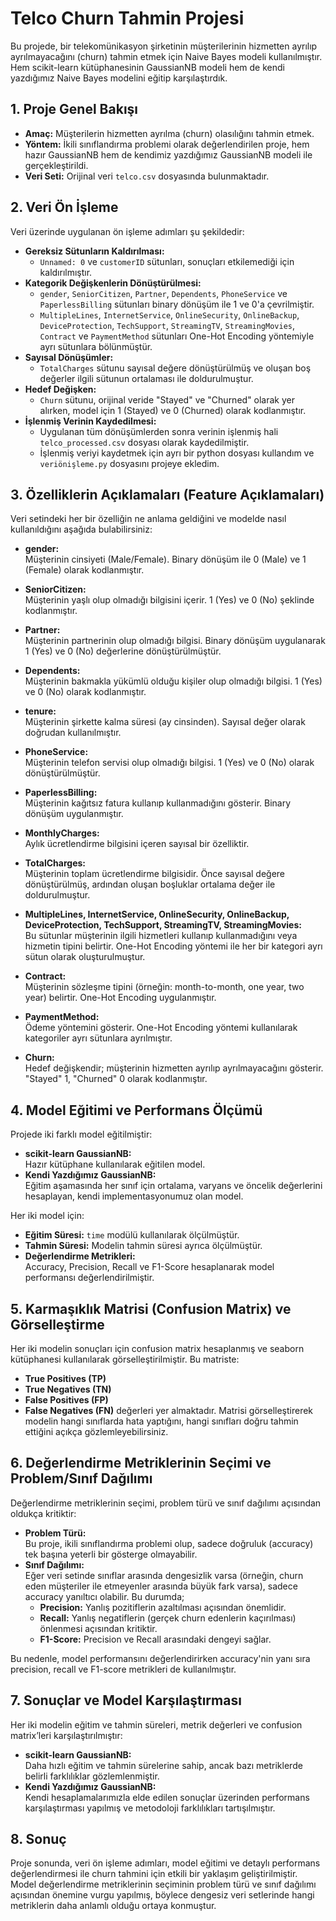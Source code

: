 # Telco Churn Tahmin Projesi

Bu projede, bir telekomünikasyon şirketinin müşterilerinin hizmetten ayrılıp ayrılmayacağını (churn) tahmin etmek için Naive Bayes modeli kullanılmıştır. Hem scikit-learn kütüphanesinin GaussianNB modeli hem de kendi yazdığımız Naive Bayes modelini eğitip karşılaştırdık.

## 1. Proje Genel Bakışı
- **Amaç:** Müşterilerin hizmetten ayrılma (churn) olasılığını tahmin etmek.
- **Yöntem:** İkili sınıflandırma problemi olarak değerlendirilen proje, hem hazır GaussianNB hem de kendimiz yazdığımız GaussianNB modeli ile gerçekleştirildi.
- **Veri Seti:** Orijinal veri `telco.csv` dosyasında bulunmaktadır.

## 2. Veri Ön İşleme
Veri üzerinde uygulanan ön işleme adımları şu şekildedir:
- **Gereksiz Sütunların Kaldırılması:**  
  - `Unnamed: 0` ve `customerID` sütunları, sonuçları etkilemediği için kaldırılmıştır.
- **Kategorik Değişkenlerin Dönüştürülmesi:**  
  - `gender`, `SeniorCitizen`, `Partner`, `Dependents`, `PhoneService` ve `PaperlessBilling` sütunları binary dönüşüm ile 1 ve 0'a çevrilmiştir.
  - `MultipleLines`, `InternetService`, `OnlineSecurity`, `OnlineBackup`, `DeviceProtection`, `TechSupport`, `StreamingTV`, `StreamingMovies`, `Contract` ve `PaymentMethod` sütunları One-Hot Encoding yöntemiyle ayrı sütunlara bölünmüştür.
- **Sayısal Dönüşümler:**  
  - `TotalCharges` sütunu sayısal değere dönüştürülmüş ve oluşan boş değerler ilgili sütunun ortalaması ile doldurulmuştur.
- **Hedef Değişken:**  
  - `Churn` sütunu, orijinal veride "Stayed" ve "Churned" olarak yer alırken, model için 1 (Stayed) ve 0 (Churned) olarak kodlanmıştır.
- **İşlenmiş Verinin Kaydedilmesi:**  
  - Uygulanan tüm dönüşümlerden sonra verinin işlenmiş hali `telco_processed.csv` dosyası olarak kaydedilmiştir.
  - İşlenmiş veriyi kaydetmek için ayrı bir python dosyası kullandım ve `veriönişleme.py` dosyasını projeye ekledim.

## 3. Özelliklerin Açıklamaları (Feature Açıklamaları)
Veri setindeki her bir özelliğin ne anlama geldiğini ve modelde nasıl kullanıldığını aşağıda bulabilirsiniz:

- **gender:**  
  Müşterinin cinsiyeti (Male/Female). Binary dönüşüm ile 0 (Male) ve 1 (Female) olarak kodlanmıştır.

- **SeniorCitizen:**  
  Müşterinin yaşlı olup olmadığı bilgisini içerir. 1 (Yes) ve 0 (No) şeklinde kodlanmıştır.

- **Partner:**  
  Müşterinin partnerinin olup olmadığı bilgisi. Binary dönüşüm uygulanarak 1 (Yes) ve 0 (No) değerlerine dönüştürülmüştür.

- **Dependents:**  
  Müşterinin bakmakla yükümlü olduğu kişiler olup olmadığı bilgisi. 1 (Yes) ve 0 (No) olarak kodlanmıştır.

- **tenure:**  
  Müşterinin şirkette kalma süresi (ay cinsinden). Sayısal değer olarak doğrudan kullanılmıştır.

- **PhoneService:**  
  Müşterinin telefon servisi olup olmadığı bilgisi. 1 (Yes) ve 0 (No) olarak dönüştürülmüştür.

- **PaperlessBilling:**  
  Müşterinin kağıtsız fatura kullanıp kullanmadığını gösterir. Binary dönüşüm uygulanmıştır.

- **MonthlyCharges:**  
  Aylık ücretlendirme bilgisini içeren sayısal bir özelliktir.

- **TotalCharges:**  
  Müşterinin toplam ücretlendirme bilgisidir. Önce sayısal değere dönüştürülmüş, ardından oluşan boşluklar ortalama değer ile doldurulmuştur.

- **MultipleLines, InternetService, OnlineSecurity, OnlineBackup, DeviceProtection, TechSupport, StreamingTV, StreamingMovies:**  
  Bu sütunlar müşterinin ilgili hizmetleri kullanıp kullanmadığını veya hizmetin tipini belirtir. One-Hot Encoding yöntemi ile her bir kategori ayrı sütun olarak oluşturulmuştur.

- **Contract:**  
  Müşterinin sözleşme tipini (örneğin: month-to-month, one year, two year) belirtir. One-Hot Encoding uygulanmıştır.

- **PaymentMethod:**  
  Ödeme yöntemini gösterir. One-Hot Encoding yöntemi kullanılarak kategoriler ayrı sütunlara ayrılmıştır.

- **Churn:**  
  Hedef değişkendir; müşterinin hizmetten ayrılıp ayrılmayacağını gösterir. "Stayed" 1, "Churned" 0 olarak kodlanmıştır.

## 4. Model Eğitimi ve Performans Ölçümü
Projede iki farklı model eğitilmiştir:
- **scikit-learn GaussianNB:**  
  Hazır kütüphane kullanılarak eğitilen model.
- **Kendi Yazdığımız GaussianNB:**  
  Eğitim aşamasında her sınıf için ortalama, varyans ve öncelik değerlerini hesaplayan, kendi implementasyonumuz olan model.

Her iki model için:
- **Eğitim Süresi:** `time` modülü kullanılarak ölçülmüştür.
- **Tahmin Süresi:** Modelin tahmin süresi ayrıca ölçülmüştür.
- **Değerlendirme Metrikleri:**  
  Accuracy, Precision, Recall ve F1-Score hesaplanarak model performansı değerlendirilmiştir.

## 5. Karmaşıklık Matrisi (Confusion Matrix) ve Görselleştirme
Her iki modelin sonuçları için confusion matrix hesaplanmış ve seaborn kütüphanesi kullanılarak görselleştirilmiştir. Bu matriste:
- **True Positives (TP)**
- **True Negatives (TN)**
- **False Positives (FP)**
- **False Negatives (FN)**
değerleri yer almaktadır. Matrisi görselleştirerek modelin hangi sınıflarda hata yaptığını, hangi sınıfları doğru tahmin ettiğini açıkça gözlemleyebilirsiniz.

## 6. Değerlendirme Metriklerinin Seçimi ve Problem/Sınıf Dağılımı
Değerlendirme metriklerinin seçimi, problem türü ve sınıf dağılımı açısından oldukça kritiktir:
- **Problem Türü:**  
  Bu proje, ikili sınıflandırma problemi olup, sadece doğruluk (accuracy) tek başına yeterli bir gösterge olmayabilir.
- **Sınıf Dağılımı:**  
  Eğer veri setinde sınıflar arasında dengesizlik varsa (örneğin, churn eden müşteriler ile etmeyenler arasında büyük fark varsa), sadece accuracy yanıltıcı olabilir. Bu durumda;
  - **Precision:** Yanlış pozitiflerin azaltılması açısından önemlidir.
  - **Recall:** Yanlış negatiflerin (gerçek churn edenlerin kaçırılması) önlenmesi açısından kritiktir.
  - **F1-Score:** Precision ve Recall arasındaki dengeyi sağlar.
  
Bu nedenle, model performansını değerlendirirken accuracy'nin yanı sıra precision, recall ve F1-score metrikleri de kullanılmıştır.

## 7. Sonuçlar ve Model Karşılaştırması
Her iki modelin eğitim ve tahmin süreleri, metrik değerleri ve confusion matrix’leri karşılaştırılmıştır:
- **scikit-learn GaussianNB:**  
  Daha hızlı eğitim ve tahmin sürelerine sahip, ancak bazı metriklerde belirli farklılıklar gözlemlenmiştir.
- **Kendi Yazdığımız GaussianNB:**  
  Kendi hesaplamalarımızla elde edilen sonuçlar üzerinden performans karşılaştırması yapılmış ve metodoloji farklılıkları tartışılmıştır.

## 8. Sonuç
Proje sonunda, veri ön işleme adımları, model eğitimi ve detaylı performans değerlendirmesi ile churn tahmini için etkili bir yaklaşım geliştirilmiştir. Model değerlendirme metriklerinin seçiminin problem türü ve sınıf dağılımı açısından önemine vurgu yapılmış, böylece dengesiz veri setlerinde hangi metriklerin daha anlamlı olduğu ortaya konmuştur.
